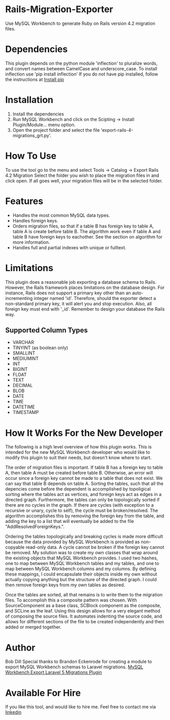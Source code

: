# Rails-Migration-Exporter
Use MySQL Workbench to generate Ruby on Rails version 4.2 migration files.
# Dependencies
This plugin depends on the python module 'inflection' to pluralize words, and convert names between CamelCase and underscore_case. To install inflection use
'pip install inflection'
If you do not have pip installed, follow the instructions at [Install pip](https://packaging.python.org/installing/#id10) 
# Installation
 1. Install the dependencies
 2. Run MySQL Workbench and click on the Scipting -> Install Plugin/Module... menu option.
 3. Open the project folder and select the file 'export-rails-4-migrations_grt.py'.
# How To Use
To use the tool go to the menu and select Tools -> Catalog -> Export Rails 4.2 Migration
Select the folder you wish to place the migration files in and click open.
If all goes well, your migration files will be in the selected folder.
# Features
 * Handles the most common MySQL data types.
 * Handles foreign keys.
 * Orders migration files, so that if a table B has foreign key to table A, table A is create before table B. The algorithm work even if table A and table B have foreign keys to eachother. See the section on algorithm for more information.
 * Handles full and partial indexes with unique or fulltext. 
# Limitations
This plugin does a reasonable job exporting a database schema to Rails. However, the Rails framework places limitations on the database design. For instance, Rails does not support a primary key other than an auto-incrementing integer named 'id'. Therefore, should the exporter detect a non-standard primary key, it will alert you and stop execution. Also, all foreign key must end with '_id'.
Remember to design your database the Rails way.
## Supported Column Types
 * VARCHAR
 * TINYINT (as boolean only)
 * SMALLINT
 * MEDIUMINT
 * INT
 * BIGINT
 * FLOAT
 * TEXT
 * DECIMAL
 * BLOB
 * DATE
 * TIME
 * DATETIME
 * TIMESTAMP
# How It Works For the New Developer
The following is a high level overview of how this plugin works. This is intended for the new MySQL Workbench developer who would like to modify this plugin to suit their needs, but doesn't know where to start. 

The order of migration files is important. If table B has a foreign key to table A, then table A must be created before table B. Otherwise, an error will occur since a foreign key cannot be made to a table that does not exist. We can say that table B depends on table A. Sorting the tables, such that all the depencies come before the dependent is accomplished by topoligical sorting where the tables act as vertices, and foreign keys act as edges in a directed graph. Furthermore, the tables can only be topologically sorted if there are no cycles in the graph. If there are cycles (with exception to a recursive or unary, cycle to self), the cycle must be broken/resolved. The algorithm accomplishes this by removing the foreign key from the table, and adding the key to a list that will eventually be added to the file "AddResolvedForeignKeys.".

Ordering the tables topologically and breaking cycles is made more difficult because the data provided by MySQL Workbench is provided as non-copyable read-only data. A cycle cannot be broken if the foreign key cannot be removed. My solution was to create my own classes that wrap around the existing objects that MySQL Workbench provides. I used two hashes, one to map between MySQL Workbench tables and my tables, and one to map between MySQL Workbench columns and my columns. By defining these mappings, I could encapsulate their objects inside my own without actually copying anything but the structure of the directed graph. I could then remove foreign keys from my own tables as desired. 

Once the tables are sorted, all that remains is to write them to the migration files. To accomplish this a composite pattern was chosen. With SourceComponent as a base class, SCBlock component as the composite, and SCLine as the leaf. Using this design allows for a very elegant method of composing the source files. It automates indenting the source code, and allows for different sections of the file to be created independently and then added or merged together.
# Author
Bob Dill
Special thanks to Brandon Eckenrode for creating a module to export MySQL Workbench schemas to Laravel migrations. [MySQL Workbench Export Laravel 5 Migrations Plugin](https://github.com/beckenrode/mysql-workbench-export-laravel-5-migrations)
# Available For Hire
If you like this tool, and would like to hire me. Feel free to contact me via [linkedin](https://www.linkedin.com/in/bob-dill-1905a1a0?trk=nav_responsive_tab_profile_pic)
